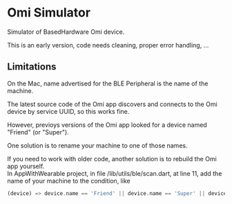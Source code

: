 # Omi Simulator

Simulator of BasedHardware Omi device.

This is an early version, code needs cleaning, proper error handling, ...

## Limitations

On the Mac, name advertised for the BLE Peripheral is the name of the machine.

The latest source code of the Omi app discovers and connects to the Omi device by service UUID, so this works fine.

However, previoys versions of the Omi app looked for a device named "Friend" (or "Super").

One solution is to rename your machine to one of those names.  

If you need to work with older code, another solution is to rebuild the Omi app yourself.  
In AppWithWearable project, in file /lib/utils/ble/scan.dart, at line 11, add the name of your machine to the condition, like  
``` dart
(device) => device.name == 'Friend' || device.name == 'Super' || device.name == 'my machine name',
```

